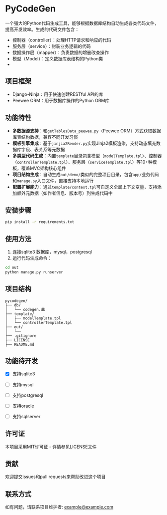# PyCodeGen

一个强大的Python代码生成工具，能够根据数据库结构自动生成各类代码文件，提高开发效率。生成的代码文件包含：
- 控制器（controller）：处理HTTP请求和响应的代码
- 服务层（service）：封装业务逻辑的代码
- 数据操作层（mapper）：负责数据的增删改查操作
- 模型（Model）：定义数据库表结构的Python类
- 

## 项目框架
- Django-Ninja：用于快速创建RESTful API的库
- Peewee ORM：用于数据库操作的Python ORM库


## 功能特性
- **多数据源支持**：和`getTablesData_peewee.py`（Peewee ORM）方式获取数据库表结构数据，兼容不同开发习惯
- **模板引擎集成**：基于`jinjia2Render.py`实现Jinja2模板渲染，支持动态填充数据库字段、表关系等元数据
- **多类型代码生成**：内置`template`目录包含模型（`modelTemplate.tpl`）、控制器（`controllerTemplate.tpl`）、服务层（`serviceTemplate.tpl`）等10+种模板，覆盖MVC架构核心组件
- **项目结构生成**：自动生成`out/demo/`类似的完整项目目录，包含`app/`业务代码和`manage.py`入口文件，直接支持本地运行
- **配置扩展能力**：通过`template/context.tpl`可自定义全局上下文变量，支持添加额外元数据（如作者信息、版本号）到生成代码中

## 安装步骤
```bash
pip install -r requirements.txt
```

## 使用方法
1. 连接sqlite3 数据库，mysql，postgresql
2. 运行代码生成命令：
```bash
cd out
python manage.py runserver
```

## 项目结构
```
pycodegen/
├── db/
│   └── codegen.db
├── template/
│   ├── modelTemplate.tpl
│   └── controllerTemplate.tpl
├── out/
│   └──
├── .gitignore
├── LICENSE
├── README.md

```

## 功能待开发
- [x] 支持sqlite3
- [ ] 支持mysql
- [ ] 支持postgresql
- [ ] 支持oracle
- [ ] 支持sqlserver


## 许可证
本项目采用MIT许可证 - 详情参见LICENSE文件

## 贡献
欢迎提交issues和pull requests来帮助改进这个项目

## 联系方式
如有问题，请联系项目维护者: example@example.com